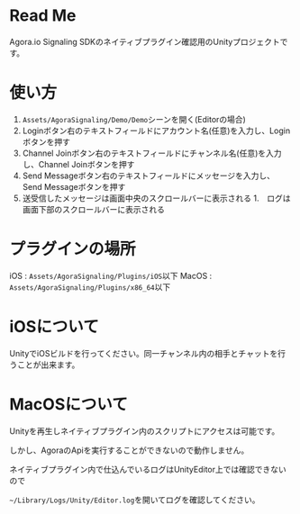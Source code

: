 # Read Me

Agora.io Signaling SDKのネイティブプラグイン確認用のUnityプロジェクトです。

# 使い方

1. `Assets/AgoraSignaling/Demo/Demo`シーンを開く(Editorの場合)
1. Loginボタン右のテキストフィールドにアカウント名(任意)を入力し、Loginボタンを押す
1. Channel Joinボタン右のテキストフィールドにチャンネル名(任意)を入力し、Channel Joinボタンを押す
1. Send Messageボタン右のテキストフィールドにメッセージを入力し、Send Messageボタンを押す
1. 送受信したメッセージは画面中央のスクロールバーに表示される
1.　ログは画面下部のスクロールバーに表示される

# プラグインの場所

iOS : `Assets/AgoraSignaling/Plugins/iOS`以下
MacOS : `Assets/AgoraSignaling/Plugins/x86_64`以下

# iOSについて

UnityでiOSビルドを行ってください。同一チャンネル内の相手とチャットを行うことが出来ます。

# MacOSについて

Unityを再生しネイティブプラグイン内のスクリプトにアクセスは可能です。

しかし、AgoraのApiを実行することができないので動作しません。

ネイティブプラグイン内で仕込んでいるログはUnityEditor上では確認できないので

`~/Library/Logs/Unity/Editor.log`を開いてログを確認してください。
